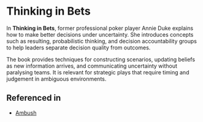 # Thinking in Bets

In **Thinking in Bets**, former professional poker player Annie Duke explains how to make better decisions under uncertainty. She introduces concepts such as resulting, probabilistic thinking, and decision accountability groups to help leaders separate decision quality from outcomes.

The book provides techniques for constructing scenarios, updating beliefs as new information arrives, and communicating uncertainty without paralysing teams. It is relevant for strategic plays that require timing and judgement in ambiguous environments.

## Referenced in

- [Ambush](/strategies/competitor/ambush)
